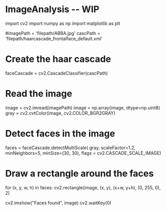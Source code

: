 # ImageAnalysis -- WIP
import cv2
import numpy as np
import matplotlib as plt


#imagePath = 'filepath/ABBA.jpg'
cascPath = 'filepath/haarcascade_frontalface_default.xml'
# Create the haar cascade
faceCascade = cv2.CascadeClassifier(cascPath)
# Read the image
image = cv2.imread(imagePath)
image = np.array(image, dtype=np.uint8)
gray = cv2.cvtColor(image, cv2.COLOR_BGR2GRAY)
# Detect faces in the image
faces = faceCascade.detectMultiScale(
    gray,
    scaleFactor=1.2,
    minNeighbors=5,
    minSize=(30, 30),
    flags = cv2.CASCADE_SCALE_IMAGE)

# Draw a rectangle around the faces
for (x, y, w, h) in faces:
    cv2.rectangle(image, (x, y), (x+w, y+h), (0, 255, 0), 2)


cv2.imshow("Faces found", image)
cv2.waitKey(0)
